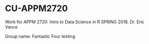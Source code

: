 # CU-APPM2720
Work for APPM 2720: Intro to Data Science in R
SPRING 2018, Dr. Eric Vance

Group name: Fantastic Four
testing
